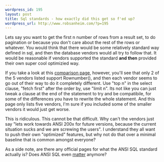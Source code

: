 ```yaml
--- 
wordpress_id: 195
layout: post
title: Sql standards - how exactly did this get so f'ed up?
wordpress_url: http://www.robsanheim.com/?p=195
---
```

Lets say you want to get the first n number of rows from a result set, to do pagination or because you don't care about the rest of the rows or whatever.  You would think that there would be some relatively standard way defined in sql, and then the database vendors would all try to follow that.  It would be reasonable if vendors supported the standard <strong>and then</strong> provided their own super cool optimizied way.  

If you take a look at this <a href="http://troels.arvin.dk/db/rdbms/#select-limit">comparison page</a>, however, you'll see that only 2 of the 5 vendors listed support Rownumber(), and then each vendor seems to go out of their way to do it completely different.    Use "top n" in the select clause, "fetch first" after the order by, use "limit n".  Its not like you can just tweak a clause at the end of the statement to try and be compatibile, for some of the differences you have to rewrite the whole statement.  And this page only lists five vendors, I'm sure if you included some of the smaller vendors it would just get worse.

This is ridiculous.  This cannot be that difficult.  Why can't the vendors just say "lets work towards ANSI 200x for future versions, because the current situation sucks and we are screwing the users".  I understand they all want to push their own "optimized" features, but why not do that over a minimal baseline that is common amongst everyone?

As a side note, are there any official pages for what the ANSI SQL standard actually is?  Does ANSI SQL even <a href="http://builder.com.com/5100-6388-1046268.html">matter</a> anymore?  
